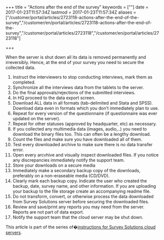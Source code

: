 ﻿+++
title = "Actions after the end of the survey"
keywords = [""]
date = 2017-01-23T11:57:34Z
lastmod = 2017-01-23T11:57:34Z
aliases = ["/customer/portal/articles/2723118-actions-after-the-end-of-the-survey","/customer/en/portal/articles/2723118-actions-after-the-end-of-the-survey","/customer/portal/articles/2723118","/customer/en/portal/articles/2723118"]

+++

When the server is shut down all its data is removed permanently and
irreversibly. Hence, at the end of your survey you need to secure the
collected data.

1. Instruct the interviewers to stop conducting interviews, mark them
    as completed.
2. Synchronize all the interviews data from the tablets to the server.
3. Do the final approvals/rejections of the submitted interviews.
4. In HQ proceed to the data export screen.
5. Download ALL data in all formats (tab-delimited and Stata and SPSS).
    Download data even in formats which you don’t immediately plan to
    use.
6. Repeat for every version of the questionnaire (if questionnaire was
    ever updated on the server).
7. Repeat for other statuses (approved by headquarter, etc) as
    necessary.
8. If you collected any multimedia data (images, audio,..) you need to
    download the binary files too. This can often be a lengthy download.
9. Count the files and make sure you have downloaded all of them.
10. Test every downloaded archive to make sure there is no data transfer
    error.
11. Open every arcvhive and visually inspect downloaded files. If you
    notice any discrepancies immediately notify the support team.
12. Store your downloads on a secure media
13. Immediately make a secondary backup copy of the downloads,
    preferably on a non-eraseable media (CD/DVD).
14. Clearly mark each backup copy. Indicate the user who created the
    backup, date, survey name, and other information. If you are
    uploading your backup to the file storage create an accompanying
    readme file.
15. Do not transform, convert, or otherwise process the data downloaded
    from Survey Solutions server before securing the downloaded files.
16. Review and save/print any reports you may need from the server.
    Reports are not part of data export.
17. Notify the support team that the cloud server may be shut down.

This article is part of the series of�[instructions for Survey Solutions
cloud servers](/faq/cloud-server-instructions).
